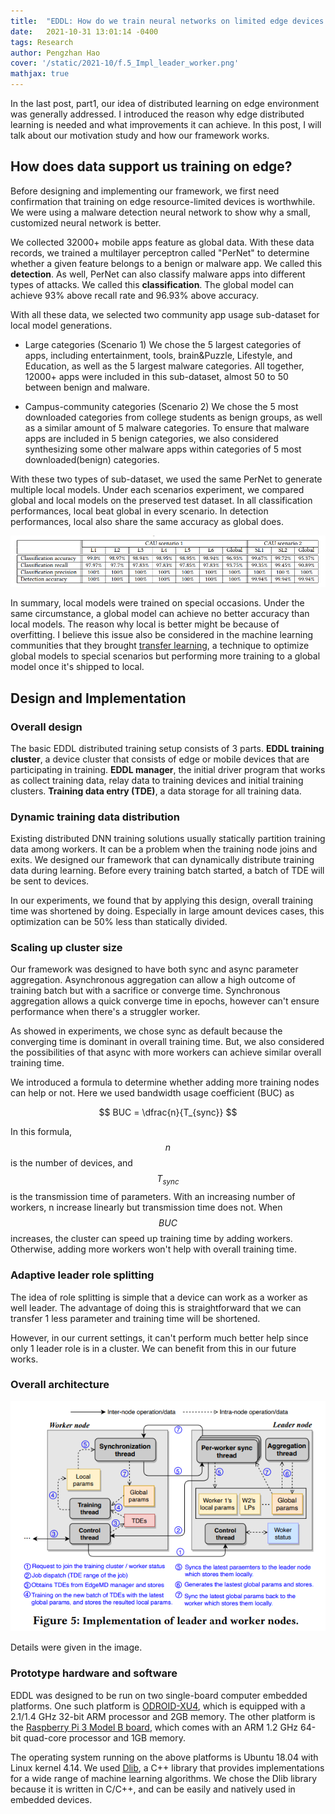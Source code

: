```yaml
---
title:  "EDDL: How do we train neural networks on limited edge devices - PART 2"
date:   2021-10-31 13:01:14 -0400
tags: Research
author: Pengzhan Hao
cover: '/static/2021-10/f.5_Impl_leader_worker.png'
mathjax: true
---
```


In the last post, part1, our idea of distributed learning on edge environment was generally addressed.
I introduced the reason why edge distributed learning is needed and what improvements it can achieve.
In this post, I will talk about our motivation study and how our framework works.
  
## How does data support us training on edge?

Before designing and implementing our framework, we first need confirmation that training on edge resource-limited devices is worthwhile.
We were using a malware detection neural network to show why a small, customized neural network is better.

We collected 32000+ mobile apps feature as global data.
With these data records, we trained a multilayer perceptron called "PerNet" to determine whether a given feature belongs to a benign or malware app.
We called this **detection**.
As well, PerNet can also classify malware apps into different types of attacks.
We called this **classification**.
The global model can achieve 93% above recall rate and 96.93% above accuracy.

With all these data, we selected two community app usage sub-dataset for local model generations.

- Large categories (Scenario 1)
    We chose the 5 largest categories of apps, including entertainment, tools, brain&Puzzle, Lifestyle, and Education, as well as the 5 largest malware categories.
    All together, 12000+ apps were included in this sub-dataset, almost 50 to 50 between benign and malware.

- Campus-community categories (Scenario 2)
    We chose the 5 most downloaded categories from college students as benign groups, as well as a similar amount of 5 malware categories.
    To ensure that malware apps are included in 5 benign categories, we also considered synthesizing some other malware apps within categories of 5 most downloaded(benign) categories.

With these two types of sub-dataset, we used the same PerNet to generate multiple local models.
Under each scenarios experiment, we compared global and local models on the preserved test dataset.
In all classification performances, local beat global in every scenario.
In detection performances, local also share the same accuracy as global does.

![Inference results](/static/2021-10/t.3_inference_result.png)

In summary, local models were trained on special occasions.
Under the same circumstance, a global model can achieve no better accuracy than local models.
The reason why local is better might be because of overfitting.
I believe this issue also be considered in the machine learning communities that they brought [transfer learning](https://en.wikipedia.org/wiki/Transfer_learning),
a technique to optimize global models to special scenarios but performing more training to a global model once it's shipped to local.

## Design and Implementation

### Overall design

The basic EDDL distributed training setup consists of 3 parts.
**EDDL training cluster**, a device cluster that consists of edge or mobile devices that are participating in training.
**EDDL manager**, the initial driver program that works as collect training data, relay data to training devices and initial training clusters.
**Training data entry (TDE)**, a data storage for all training data.

### Dynamic training data distribution

Existing distributed DNN training solutions usually statically partition training data among workers.
It can be a problem when the training node joins and exits.
We designed our framework that can dynamically distribute training data during learning.
Before every training batch started, a batch of TDE will be sent to devices.

In our experiments, we found that by applying this design, overall training time was shortened by doing.
Especially in large amount devices cases, this optimization can be 50% less than statically divided.

### Scaling up cluster size

Our framework was designed to have both sync and async parameter aggregation.
Asynchronous aggregation can allow a high outcome of training batch but with a sacrifice or converge time.
Synchronous aggregation allows a quick converge time in epochs, however can't ensure performance when there's a struggler worker.

As showed in experiments, we chose sync as default because the converging time is dominant in overall training time.
But, we also considered the possibilities of that async with more workers can achieve similar overall training time.

We introduced a formula to determine whether adding more training nodes can help or not.
Here we used bandwidth usage coefficient (BUC) as

$$ BUC = \dfrac{n}{T_{sync}} $$

In this formula, $$n$$ is the number of devices, and $$T_{sync}$$ is the transmission time of parameters.
With an increasing number of workers, n increase linearly but transmission time does not.
When $$BUC$$ increases, the cluster can speed up training time by adding workers.
Otherwise, adding more workers won't help with overall training time.

### Adaptive leader role splitting

The idea of role splitting is simple that a device can work as a worker as well leader.
The advantage of doing this is straightforward that we can transfer 1 less parameter and training time will be shortened.

However, in our current settings, it can't perform much better help since only 1 leader role is in a cluster.
We can benefit from this in our future works.

### Overall architecture

![Implementation](/static/2021-10/f.5_Impl_leader_worker.png)

Details were given in the image.

### Prototype hardware and software

EDDL was designed to be run on two single-board computer embedded platforms.
One such platform is [ODROID-XU4](https://www.hardkernel.com/shop/odroid-xu4-special-price/), which is equipped with a 2.1/1.4 GHz 32-bit ARM processor and 2GB memory.
The other platform is the [Raspberry Pi 3 Model B board](https://www.raspberrypi.com/products/raspberry-pi-3-model-b/), which comes with an ARM 1.2 GHz 64-bit quad-core processor and 1GB memory.

The operating system running on the above platforms is Ubuntu 18.04 with Linux kernel 4.14.
We used [Dlib](http://dlib.net/), a C++ library that provides implementations for a wide range of machine learning algorithms.
We chose the Dlib library because it is written in C/C++, and can be easily and natively used in embedded devices.
